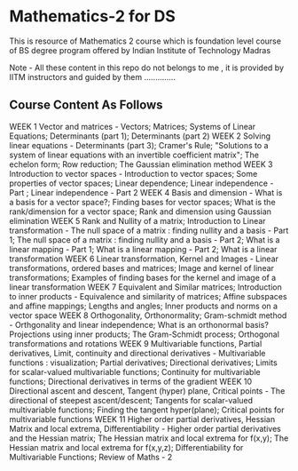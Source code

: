 # Mathematics-2 for DS
This is resource of Mathematics 2 course which is foundation level course of BS degree program offered by Indian Institute of Technology Madras 

Note - All these content in this repo do not belongs to me , it is provided by IITM instructors and guided by them ..............


## Course Content As Follows 


WEEK 1	Vector and matrices - Vectors; Matrices; Systems of Linear Equations; Determinants (part 1); Determinants (part 2)
WEEK 2	Solving linear equations - Determinants (part 3); Cramer's Rule; "Solutions to a system of linear equations with an invertible coefficient matrix"; The echelon form; Row reduction; The Gaussian elimination method
WEEK 3	Introduction to vector spaces - Introduction to vector spaces; Some properties of vector spaces; Linear dependence; Linear independence - Part ; Linear independence - Part 2
WEEK 4	Basis and dimension - What is a basis for a vector space?; Finding bases for vector spaces; What is the rank/dimension for a vector space; Rank and dimension using Gaussian elimination
WEEK 5	Rank and Nullity of a matrix; Introduction to Linear transformation - The null space of a matrix : finding nullity and a basis - Part 1; The null space of a matrix : finding nullity and a basis - Part 2; What is a linear mapping - Part 1; What is a linear mapping - Part 2; What is a linear transformation
WEEK 6	Linear transformation, Kernel and Images - Linear transformations, ordered bases and matrices; Image and kernel of linear transformations; Examples of finding bases for the kernel and image of a linear transformation
WEEK 7	Equivalent and Similar matrices; Introduction to inner products - Equivalence and similarity of matrices; Affine subspaces and affine mappings; Lengths and angles; Inner products and norms on a vector space
WEEK 8	Orthogonality, Orthonormality; Gram-schmidt method - Orthgonality and linear independence; What is an orthonormal basis? Projections using inner products; The Gram-Schmidt process; Orthogonal transformations and rotations
WEEK 9	Multivariable functions, Partial derivatives, Limit, continuity and directional derivatives - Multivariable functions : visualization; Partial derivatives; Directional derivatives; Limits for scalar-valued multivariable functions; Continuity for multivariable functions; Directional derivatives in terms of the gradient
WEEK 10	Directional ascent and descent, Tangent (hyper) plane, Critical points - The directional of steepest ascent/descent; Tangents for scalar-valued multivariable functions; Finding the tangent hyper(plane); Critical points for multivariable functions
WEEK 11	Higher order partial derivatives, Hessian Matrix and local extrema, Differentiability - Higher order partial derivatives and the Hessian matrix; The Hessian matrix and local extrema for f(x,y); The Hessian matrix and local extrema for f(x,y,z); Differentiability for Multivariable Functions; Review of Maths - 2
